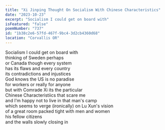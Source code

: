 ```yaml
---
title: "Xi Jinping Thought On Socialism With Chinese Characteristics"
date: "2023-10-23"
excerpt: "Socialism I could get on board with"
isFeatured: "false"
poemNumber: "737"
id: "1b38c2e6-57fd-467f-9bc4-3d2cb4360d68"
location: "Corvallis OR"
---
```


Socialism I could get on board with  
thinking of Sweden perhaps  
or Canada though every system  
has its flaws and every country  
its contradictions and injustices  
God knows the US is no paradise  
for workers or really for anyone  
but with Comrade Xi its the particular  
Chinese Characteristiics that scare me  
and I'm happy not to live in that man's camp  
which seems to verge (ironically) on Lu Xun's vision  
of a great room packed tight with men and women  
his fellow citizens  
and the walls slowly closing in
